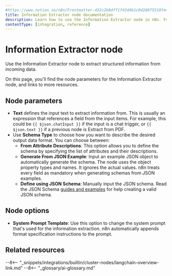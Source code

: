 ```yaml
---
#https://www.notion.so/n8n/Frontmatter-432c2b8dff1f43d4b1c8d20075510fe4
title: Information Extractor node documentation
description: Learn how to use the Information Extractor node in n8n. Follow technical documentation to integrate Information Extractor node into your workflows.
contentType: [integration, reference]
---
```


# Information Extractor node

Use the Information Extractor node to extract structured information from incoming data.

On this page, you'll find the node parameters for the Information Extractor node,
and links to more resources.

## Node parameters

* **Text** defines the input text to extract information from. This is usually an expression that references a field from the input items. For example, this could be `{{ $json.chatInput }}` if the input is a chat trigger, or `{{ $json.text }}` if a previous node is Extract from PDF.
* Use **Schema Type** to choose how you want to describe the desired output data format. You can choose between:
    * **From Attribute Descriptions**: This option allows you to define the schema by specifying the list of attributes and their descriptions.
    * **Generate From JSON Example**: Input an example JSON object to automatically generate the schema. The node uses the object property types and names. It ignores the actual values. n8n treats every field as mandatory when generating schemas from JSON examples.
    * **Define using JSON Schema**: Manually input the JSON schema. Read the JSON Schema [guides and examples](https://json-schema.org/learn/miscellaneous-examples) for help creating a valid JSON schema.

## Node options

* **System Prompt Template**: Use this option to change the system prompt that's used for the information extraction. n8n automatically appends format specification instructions to the prompt.


## Related resources

--8<-- "_snippets/integrations/builtin/cluster-nodes/langchain-overview-link.md"
--8<-- "_glossary/ai-glossary.md"
